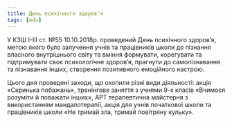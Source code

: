 ```yaml
---
title: День психічного здоров’я
tags: [edu]
---
```


У КЗШ І-ІІІ ст. №55 10.10.2018р. проведений День психічного здоров’я, метою якого було залучення учнів та працівників школи до пізнання власного внутрішнього світу та вміння формувати, корегувати та підтримувати своє психологічне здоров’я, прагнути до самопізнавання та пізнавання інших, створення позитивного емоційного настрою.

Цього дня проведені заходи, що охопили різні види діяльності: акція «Скринька побажань», тренінгове заняття з учнями 9-х класів «Вчимося розуміти й поважати інших», АРТ терапевтична майстерня з використанням мандалотерапії, акція для учнів початкової школи та працівників школи «Не тримай зла, тримай повітряну кульку».

<slideshow id="72157674366958948"></slideshow>
